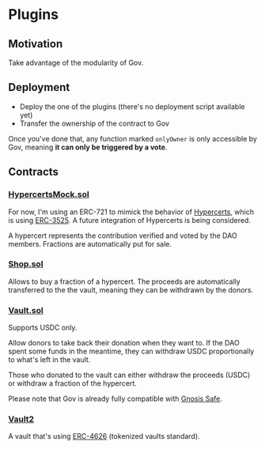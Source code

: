 # Plugins

## Motivation

Take advantage of the modularity of Gov.

## Deployment

- Deploy the one of the plugins (there's no deployment script available yet)
- Transfer the ownership of the contract to Gov

Once you've done that, any function marked `onlyOwner` is only accessible by Gov, meaning **it can only be triggered by a vote**.

## Contracts

### [HypercertsMock.sol](https://github.com/w3hc/gov/blob/main/contracts/mocks/ERC1155Mock.sol)

For now, I'm using an ERC-721 to mimick the behavior of [Hypercerts](https://network-goods.github.io/hypercerts-docs/), which is using [ERC-3525](https://eips.ethereum.org/EIPS/eip-3525). A future integration of Hypercerts is being considered.

A hypercert represents the contribution verified and voted by the DAO members. Fractions are automatically put for sale.

### [Shop.sol](https://github.com/w3hc/gov/blob/main/contracts/plugins/Shop.sol)

Allows to buy a fraction of a hypercert. The proceeds are automatically transferred to the the vault, meaning they can be withdrawn by the donors.

### [Vault.sol](https://github.com/w3hc/gov/blob/main/contracts/plugins/Vault.sol)

Supports USDC only.

Allow donors to take back their donation when they want to. If the DAO spent some funds in the meantime, they can withdraw USDC proportionally to what's left in the vault.

Those who donated to the vault can either withdraw the proceeds (USDC) or withdraw a fraction of the hypercert.

Please note that Gov is already fully compatible with [Gnosis Safe](https://help.tally.xyz/article/42-what-is-a-gnosis-safe).

### [Vault2](https://github.com/w3hc/gov/blob/main/contracts/plugins/Vault2.sol)

A vault that's using [ERC-4626](https://eips.ethereum.org/EIPS/eip-4626) (tokenized vaults standard).